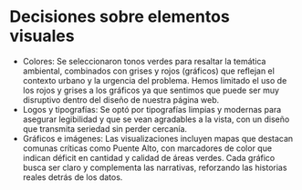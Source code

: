 # **Decisiones sobre elementos visuales**

- Colores: Se seleccionaron tonos verdes para resaltar la temática ambiental, combinados con grises y rojos (gráficos) que reflejan el contexto urbano y la urgencia del problema. Hemos limitado el uso de los rojos y grises a los gráficos ya que sentimos que puede ser muy disruptivo dentro del diseño de nuestra página web.
- Logos y tipografías: Se optó por tipografías limpias y modernas para asegurar legibilidad y que se vean agradables a la vista, con un diseño que transmita seriedad sin perder cercanía.  
- Gráficos e imágenes: Las visualizaciones incluyen mapas que destacan comunas críticas como Puente Alto, con marcadores de color que indican déficit en cantidad y calidad de áreas verdes. Cada gráfico busca ser claro y complementa las narrativas, reforzando las historias reales detrás de los datos.  
